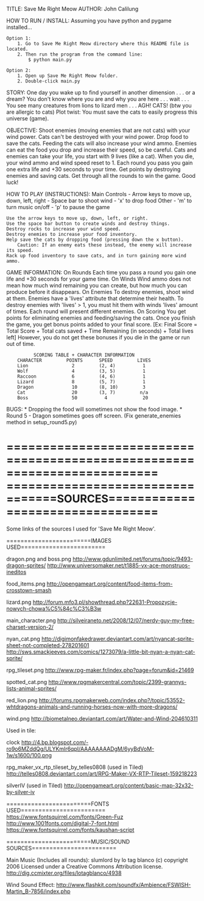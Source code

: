 TITLE: Save Me Right Meow
AUTHOR: John Calilung

HOW TO RUN / INSTALL:
    Assuming you have python and pygame installed...

    Option 1:
        1. Go to Save Me Right Meow directory where this README file is located.
        2. Then run the program from the command line:
            $ python main.py

    Option 2:
        1. Open up Save Me Right Meow folder.
        2. Double-click main.py

STORY:
    One day you wake up to find yourself in another dimension . . . or a dream?
    You don't know where you are and why you are here . . . wait . . .
    You see many creatures from lions to lizard men . . .
    AGH! CATS! (btw you are allergic to cats)
    Plot twist: You must save the cats to easily progress this universe (game).

OBJECTIVE:
    Shoot enemies (moving enemies that are not cats) with your wind power.
    Cats can't be destroyed with your wind power.
    Drop food to save the cats. Feeding the cats will also increase your wind ammo.
    Enemies can eat the food you drop and increase their speed, so be careful.
    Cats and enemies can take your life, you start with 9 lives (like a cat).
    When you die, your wind ammo and wind speed reset to 1.
    Each round you pass you gain one extra life and +30 seconds to your time.
    Get points by destroying enemies and saving cats. Get through all the rounds to win the game. Good luck!

HOW TO PLAY (INSTRUCTIONS):
    Main Controls
        - Arrow keys to move up, down, left, right
        - Space bar to shoot wind
        - 'x' to drop food
    Other
        - 'm' to turn music on/off
        - 'p' to pause the game

    Use the arrow keys to move up, down, left, or right.
    Use the space bar button to create winds and destroy things.
    Destroy rocks to increase your wind speed.
    Destroy enemies to increase your food inventory.
    Help save the cats by dropping food (pressing down the x button).
        Caution: If an enemy eats these instead, the enemy will increase its speed.
    Rack up food inventory to save cats, and in turn gaining more wind ammo.

GAME INFORMATION:
    On Rounds
        Each time you pass a round you gain one life and +30 seconds for your game time.
    On Winds
        Wind ammo does not mean how much wind remaining you can create, but how much you can produce
        before it disappears.
    On Enemies
        To destroy enemies, shoot wind at them. Enemies have a 'lives' attribute that determine their health.
        To destroy enemies with 'lives' > 1, you must hit them with winds 'lives' amount of times.
        Each round will present different enemies.
    On Scoring
        You get points for eliminating enemies and feeding/saving the cats.
        Once you finish the game, you get bonus points added to your final score.
            [Ex: Final Score = Total Score + Total cats saved + Time Remaining (in seconds) + Total lives left]
        However, you do not get these bonuses if you die in the game or run out of time.

              SCORING TABLE + CHARACTER INFORMATION
        CHARACTER         POINTS      SPEED         LIVES
        Lion                2         (2, 4)          1
        Wolf                4         (3, 5)          1
        Raccoon             6         (4, 6)          1
        Lizard              8         (5, 7)          1
        Dragon              10        (8, 10)         3
        Cat                 20        (3, 7)         n/a
        Boss                50          4             20

BUGS:
    * Dropping the food will sometimes not show the food image.
	* Round 5 - Dragon sometimes goes off screen. (Fix generate_enemies method in setup_round5.py)
	
	
	
=========================================================================
=================================SOURCES=================================
=========================================================================
Some links of the sources I used for 'Save Me Right Meow'.



========================IMAGES USED========================

dragon.png and boss.png
http://www.gdunlimited.net/forums/topic/9493-dragon-sprites/
http://www.universomaker.net/t1885-vx-ace-monstruos-ineditos

food_items.png
http://opengameart.org/content/food-items-from-crosstown-smash

lizard.png
http://forum.mfo3.pl/showthread.php?22631-Propozycje-nowych-chowa%C5%84c%C3%B3w

main_character.png
http://silveiraneto.net/2008/12/07/nerdy-guy-my-free-charset-version-2/

nyan_cat.png
http://digimonfakedrawer.deviantart.com/art/nyancat-sprite-sheet-not-completed-278201601
http://sws.smackjeeves.com/comics/1273079/a-little-bit-nyan-a-nyan-cat-sprite/

rpg_tileset.png
http://www.rpg-maker.fr/index.php?page=forum&id=21469

spotted_cat.png
http://www.rpgmakercentral.com/topic/2399-grannys-lists-animal-sprites/

red_lion.png
http://forums.rpgmakerweb.com/index.php?/topic/53552-whtdragons-animals-and-running-horses-now-with-more-dragons/

wind.png
http://biometalneo.deviantart.com/art/Water-and-Wind-204610311

Used in tile:

clock
http://4.bp.blogspot.com/-ro9o6MZddQg/ULYKmIr6qpI/AAAAAAAADgM/6yyBdVoM-1w/s1600/100.png

rpg_maker_vx_rtp_tileset_by_telles0808 (used in Tiled)
http://telles0808.deviantart.com/art/RPG-Maker-VX-RTP-Tileset-159218223

silverIV (used in Tiled)
http://opengameart.org/content/basic-map-32x32-by-silver-iv


========================FONTS USED========================
https://www.fontsquirrel.com/fonts/Green-Fuz
http://www.1001fonts.com/digital-7-font.html
https://www.fontsquirrel.com/fonts/kaushan-script


========================MUSIC/SOUND SOURCES========================

Main Music (Includes all rounds):
slumlord by lo tag blanco (c) copyright 2006 Licensed under a Creative Commons Attribution license.
http://dig.ccmixter.org/files/lotagblanco/4938

Wind Sound Effect:
	http://www.flashkit.com/soundfx/Ambience/FSWISH-Martin_B-7856/index.php
